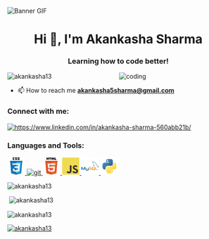 ![Banner GIF](https://cdn.pixabay.com/photo/2020/05/21/11/08/banner-5200274_960_720.jpg)

<h1 align="center">Hi 👋, I'm Akankasha Sharma</h1>
<h3 align="center">Learning how to code better!</h3>
<img align="right" alt="coding" width="250" src="https://media0.giphy.com/media/v1.Y2lkPTc5MGI3NjExbTBweXdzM2t1OHgxZDYzNnBxcXJzb2RtenM2b3F2M2dtdG15ZDRhcSZlcD12MV9pbnRlcm5hbF9naWZfYnlfaWQmY3Q9Zw/Qc0BxWM9TxljvJug2x/giphy.gif">

<p align="left"> <img src="https://komarev.com/ghpvc/?username=akankasha13&label=Profile%20views&color=0e75b6&style=flat" alt="akankasha13" /> </p>



- 📫 How to reach me **akankasha5sharma@gmail.com**

<h3 align="left">Connect with me:</h3>
<p align="left">
<a href="https://linkedin.com/in/https://www.linkedin.com/in/akankasha-sharma-560abb21b/" target="blank"><img align="center" src="https://raw.githubusercontent.com/rahuldkjain/github-profile-readme-generator/master/src/images/icons/Social/linked-in-alt.svg" alt="https://www.linkedin.com/in/akankasha-sharma-560abb21b/" height="30" width="40" /></a>
</p>

<h3 align="left">Languages and Tools:</h3>
<p align="left"> <a href="https://www.w3schools.com/css/" target="_blank" rel="noreferrer"> <img src="https://raw.githubusercontent.com/devicons/devicon/master/icons/css3/css3-original-wordmark.svg" alt="css3" width="40" height="40"/> </a> <a href="https://git-scm.com/" target="_blank" rel="noreferrer"> <img src="https://www.vectorlogo.zone/logos/git-scm/git-scm-icon.svg" alt="git" width="40" height="40"/> </a> <a href="https://www.w3.org/html/" target="_blank" rel="noreferrer"> <img src="https://raw.githubusercontent.com/devicons/devicon/master/icons/html5/html5-original-wordmark.svg" alt="html5" width="40" height="40"/> </a> <a href="https://developer.mozilla.org/en-US/docs/Web/JavaScript" target="_blank" rel="noreferrer"> <img src="https://raw.githubusercontent.com/devicons/devicon/master/icons/javascript/javascript-original.svg" alt="javascript" width="40" height="40"/> </a> <a href="https://www.mysql.com/" target="_blank" rel="noreferrer"> <img src="https://raw.githubusercontent.com/devicons/devicon/master/icons/mysql/mysql-original-wordmark.svg" alt="mysql" width="40" height="40"/> </a> <a href="https://www.python.org" target="_blank" rel="noreferrer"> <img src="https://raw.githubusercontent.com/devicons/devicon/master/icons/python/python-original.svg" alt="python" width="40" height="40"/> </a> </p>




<p><img align="left" src="https://github-readme-stats.vercel.app/api/top-langs?username=akankasha13&show_icons=true&locale=en&layout=compact" alt="akankasha13" /></p>
<br>
<p>&nbsp;<img align="center" src="https://github-readme-stats.vercel.app/api?username=akankasha13&show_icons=true&locale=en" alt="akankasha13" /></p>

<p><img align="center" src="https://github-readme-streak-stats.herokuapp.com/?user=akankasha13&" alt="akankasha13" /></p>
<p align="left"> <a href="https://github.com/ryo-ma/github-profile-trophy"><img src="https://github-profile-trophy.vercel.app/?username=akankasha13" alt="akankasha13" /></a> </p>
